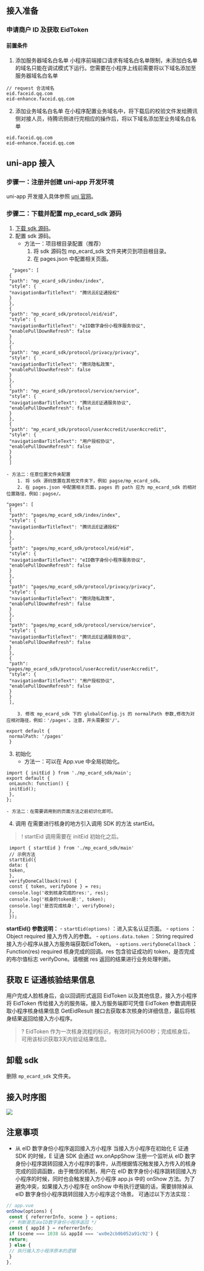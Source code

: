 ## 接⼊准备
### 申请商户 ID 及获取 EidToken
#### 前置条件
1. 添加服务器域名⽩名单
⼩程序前端接⼝请求有域名⽩名单限制，未添加⽩名单的域名只能在调试模式下运⾏。您需要在⼩程序上线前需要将以下域名添加⾄服务器域名⽩名单
```
// request 合法域名
eid.faceid.qq.com
eid-enhance.faceid.qq.com
```
2. 添加业务域名⽩名单
在⼩程序配置业务域名中，将下载后的校验⽂件发给腾讯侧对接⼈员，待腾讯侧进⾏完相应的操作后，将以下域名添加⾄业务域名⽩名单
```
eid.faceid.qq.com
eid-enhance.faceid.qq.com
```

## uni-app 接⼊
### 步骤⼀：注册并创建 uni-app 开发环境
uni-app 开发接⼊具体参照 [uni 官⽹](https://uniapp.dcloud.net.cn/)。

### 步骤⼆：下载并配置 mp_ecard_sdk 源码
1. [下载 sdk 源码](https://faceid-ecard-1254418846.cos.ap-chengdu.myqcloud.com/uni/cloud-mp-ecard-uni-sdk-v1.0.0.zip)。
2. 配置 sdk 源码。
	- ⽅法⼀：项⽬根⽬录配置（推荐）
		1. 将 sdk 源码包 mp_ecard_sdk ⽂件夹拷⻉到项⽬根⽬录。
		2. 在 pages.json 中配置相关⻚⾯。
```
  "pages": [
 {
 "path": "mp_ecard_sdk/index/index",
 "style": {
 "navigationBarTitleText": "腾讯云E证通授权"
 }
 },
 {
 "path": "mp_ecard_sdk/protocol/eid/eid",
 "style": {
 "navigationBarTitleText": "eID数字身份⼩程序服务协议",
 "enablePullDownRefresh": false
 }
 },
 {
 "path": "mp_ecard_sdk/protocol/privacy/privacy",
 "style": {
 "navigationBarTitleText": "腾讯隐私政策",
 "enablePullDownRefresh": false
 }
 },
 {
 "path": "mp_ecard_sdk/protocol/service/service",
 "style": {
 "navigationBarTitleText": "腾讯云E证通服务协议",
 "enablePullDownRefresh": false
 }
 },
 {
 "path": "mp_ecard_sdk/protocol/userAccredit/userAccredit",
 "style": {
 "navigationBarTitleText": "⽤户授权协议",
 "enablePullDownRefresh": false
 }
 }
 ]
```
	- ⽅法⼆：任意位置⽂件夹配置
		1. 将 sdk 源码放置在其他⽂件夹下，例如 pagse/mp_ecard_sdk。
		2. 在 pages.json 中配置相关⻚⾯，pages 的 path 应为 mp_ecard_sdk 的相对位置路径，例如：pagse/。
```
"pages": [
 {
 "path": "pages/mp_ecard_sdk/index/index",
 "style": {
 "navigationBarTitleText": "腾讯云E证通授权"
 }
 },
 {
 "path": "pages/mp_ecard_sdk/protocol/eid/eid",
 "style": {
 "navigationBarTitleText": "eID数字身份⼩程序服务协议",
 "enablePullDownRefresh": false
 }
 },
 {
 "path": "pages/mp_ecard_sdk/protocol/privacy/privacy",
 "style": {
 "navigationBarTitleText": "腾讯隐私政策",
 "enablePullDownRefresh": false
 }
 },
 {
 "path": "pages/mp_ecard_sdk/protocol/service/service",
 "style": {
 "navigationBarTitleText": "腾讯云E证通服务协议",
 "enablePullDownRefresh": false
 }
 },
 {
 "path":
"pages/mp_ecard_sdk/protocol/userAccredit/userAccredit",
 "style": {
 "navigationBarTitleText": "⽤户授权协议",
 "enablePullDownRefresh": false
 }
 }
 ],
```
		3. 修改 mp_ecard_sdk 下的 globalConfig.js 的 normalPath 参数,修改为对应相对路径，例如：'/pages'。注意，开头需要加'/'。
```
export default {
 normalPath: '/pages'
 }
```
3. 初始化
	- ⽅法⼀：可以在 App.vue 中全局初始化。
```
import { initEid } from './mp_ecard_sdk/main';
export default {
 onLaunch: function() {
 initEid();
 },
};
```
	- ⽅法⼆：在需要调⽤到的⻚⾯⽅法之前初识化即可。
4. 调⽤
在需要进⾏核身的地⽅引⼊调⽤ SDK 的⽅法 startEid。
>! startEid 调⽤需要在 initEid 初始化之后。
>
```
 import { startEid } from './mp_ecard_sdk/main'
 // 示例⽅法
 startEid({
 data: {
 token,
 },
 verifyDoneCallback(res) {
 const { token, verifyDone } = res;
 console.log('收到核身完成的res:', res);
 console.log('核身的token是:', token);
 console.log('是否完成核身:', verifyDone);
 },
 });
```
**startEid() 参数说明：**
	- `startEid(options)` ：进⼊实名认证⻚⾯。
	- `options` ：Object required 接⼊⽅传⼊的参数。
	- `options.data.token` ：String required 接⼊⽅⼩程序从接⼊⽅服务端获取EidToken。
	- `options.verifyDoneCallback` ：Function(res) required 核身完成的回调。res 包含验证成功的 token，是否完成的布尔值标志 verifyDone。请根据 res 返回的结果进⾏业务处理判断。

## 获取 E 证通核验结果信息
⽤户完成⼈脸核身后，会以回调形式返回 EidToken 以及其他信息，接⼊⽅⼩程序将 EidToken 传给接⼊⽅的服务端，接⼊⽅服务端即可凭借 EidToken 参数调⽤获取⼩程序核身结果信息 GetEidResult 接⼝去获取本次核身的详细信息，最后将核身结果返回给接⼊⽅⼩程序。
>? EidToken 作为⼀次核身流程的标识，有效时间为600秒；完成核身后，可⽤该标识获取3天内验证结果信息。

## 卸载 sdk
删除 `mp_ecard_sdk` ⽂件夹。

## 接⼊时序图
![](https://qcloudimg.tencent-cloud.cn/raw/62040b3b1c495342f8a31c68d1e34bfd.png)

## 注意事项
- 从 eID 数字身份⼩程序返回接⼊⽅⼩程序
当接⼊⽅⼩程序在初始化 E 证通 SDK 的时候，E 证通 SDK 会通过 wx.onAppShow 注册⼀个监听从 eID 数字身份⼩程序跳转回接⼊⽅⼩程序的事件，从⽽根据情况触发接⼊⽅传⼊的核身完成的回调函数，由于微信的机制，⽤户在 eID 数字身份⼩程序跳转回接⼊⽅⼩程序的时候，同时也会触发接⼊⽅⼩程序 app.js 中的 onShow ⽅法。为了避免冲突，如果接⼊⽅⼩程序在 onShow 中有执⾏逻辑的话，需要排除掉从 eID 数字身份⼩程序跳转回接⼊⽅⼩程序这个场景。
可通过以下⽅法实现：
```javascript
// app.vue
onShow(options) {
 const { referrerInfo, scene } = options;
 /* 判断是否从eID数字身份⼩程序返回 */
 const { appId } = referrerInfo;
 if (scene === 1038 && appId === 'wx0e2cb0b052a91c92') {
 return;
 } else {
 // 执⾏接⼊⽅⼩程序原本的逻辑
 }
},
```
